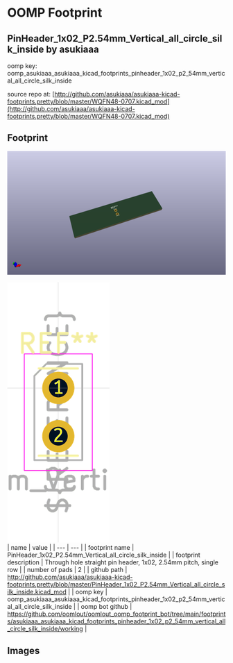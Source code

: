 # OOMP Footprint  
## PinHeader_1x02_P2.54mm_Vertical_all_circle_silk_inside  by asukiaaa  
  
oomp key: oomp_asukiaaa_asukiaaa_kicad_footprints_pinheader_1x02_p2_54mm_vertical_all_circle_silk_inside  
  
source repo at: [http://github.com/asukiaaa/asukiaaa-kicad-footprints.pretty/blob/master/WQFN48-0707.kicad_mod](http://github.com/asukiaaa/asukiaaa-kicad-footprints.pretty/blob/master/WQFN48-0707.kicad_mod)  
## Footprint  
  
[![working_kicad_pcb_3d.png](working_kicad_pcb_3d_600.png)](working_kicad_pcb_3d.png)  
  
[![working.png](working_600.png)](working.png)  
| name | value | 
| --- | --- | 
| footprint name | PinHeader_1x02_P2.54mm_Vertical_all_circle_silk_inside | 
| footprint description | Through hole straight pin header, 1x02, 2.54mm pitch, single row | 
| number of pads | 2 | 
| github path | http://github.com/asukiaaa/asukiaaa-kicad-footprints.pretty/blob/master/PinHeader_1x02_P2.54mm_Vertical_all_circle_silk_inside.kicad_mod | 
| oomp key | oomp_asukiaaa_asukiaaa_kicad_footprints_pinheader_1x02_p2_54mm_vertical_all_circle_silk_inside | 
| oomp bot github | https://github.com/oomlout/oomlout_oomp_footprint_bot/tree/main/footprints/asukiaaa_asukiaaa_kicad_footprints_pinheader_1x02_p2_54mm_vertical_all_circle_silk_inside/working | 
## Images  
